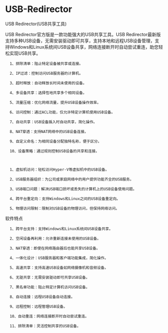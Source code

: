 # USB-Redirector
USB Redirector(USB共享工具)

 USB Redirector官方版是一款功能强大的USB共享工具。USB Redirector最新版支持多种USB设备，无需安装驱动即可共享，支持本地和远程USB设备管理，支持Windows和Linux系统间USB设备共享，网络连接断开时自动尝试重连，助您轻松实现USB共享。

      1、排除清单：阻止特定设备被共享或连接。

      2、IP过滤：控制访问USB服务器的计算机。

      3、超时释放：自动释放长时间未使用的设备。

      4、多设备共享：选择性地共享多个相同设备。

      5、流量压缩：优化网络流量，提升USB设备操作效率。

      6、访问控制：通过ACL功能，仅允许特定计算机使用USB设备。

      7、自动共享：USB设备插入时自动共享，简化操作。

      8、NAT穿透：支持NAT网络中的USB设备连接。

      9、自定义命名：为相同设备分配独特名称，便于区分。

      10、设备策略：通过规则控制USB设备的共享和连接。



      1、虚拟机访问：轻松访问Hyper-V等虚拟机中的USB设备。

      2、USB服务器组织：为公司或家庭网络中的用户提供功能齐全的USB服务。

      3、USB端口问题：解决USB端口损坏或丢失的计算机上的USB设备使用问题。

      4、跨平台重定向：支持Windows和Linux之间的USB设备重定向。

      5、物理访问限制：限制对USB设备的物理访问，但保持网络访问。

软件特点

      1、跨平台支持：支持Windows和Linux系统间USB设备共享。

      2、空闲设备再利用：允许重新连接未使用的USB设备。

      3、NAT穿透：即使在网络路由器后也能共享USB设备。

      4、一体化设计：USB服务器和客户端功能集成，简化操作。

      5、高速共享：支持高速USB设备如网络摄像机和音频设备。

      6、无驱共享：无需安装驱动即可共享USB设备。

      7、黑名单功能：阻止特定计算机访问USB设备。

      8、自动连接：远程USB设备自动连接。

      9、远程控制：远程管理USB设备。

      10、自动重连：网络连接断开时自动尝试重连。

      11、排除清单：灵活控制共享的USB设备。
